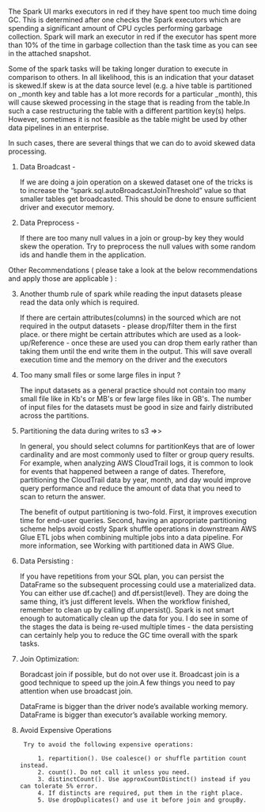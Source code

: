 The Spark UI marks executors in red if they have spent too much time doing GC. This is determined after one checks the Spark executors which are spending a significant amount of CPU cycles performing garbage collection. Spark will mark an executor in red if the executor has spent more than 10% of the time in garbage collection than the task time as you can see in the attached snapshot.

Some of the spark tasks will be taking longer duration to execute in comparison to others. In all likelihood, this is an indication that your dataset is skewed.If skew is at the data source level (e.g. a hive table is partitioned on _month key and table has a lot more records for a particular _month),  this will cause skewed processing in the stage that is reading from the table.In such a case restructuring the table with a different partition key(s) helps. However, sometimes it is not feasible as the table might be used by other data pipelines in an enterprise. 

In such cases, there are several things that we can do to avoid skewed data processing.

  1. Data Broadcast - 

      If we are doing a join operation on a skewed dataset one of the tricks is to increase the “spark.sql.autoBroadcastJoinThreshold” value so that smaller tables get broadcasted. This should be done to ensure sufficient driver and executor memory.

  2. Data Preprocess - 

        If there are too many null values in a join or group-by key they would skew the operation. Try to preprocess the null values with some random ids and handle them in the application.

 Other Recommendations ( please take a look at the below recommendations and apply those are applicable ) : 

 
  3. Another thumb rule of spark while reading the input datasets please read the data only which is required. 

        If there are certain attributes(columns) in the sourced which are not required in the output datasets - please drop/filter them in the first place. or there might be certain attributes which are used as a look-up/Reference - once these are used you can drop them early rather than taking them until the end write them in the output. This will save overall execution time and the memory on the driver and the executors

  4. Too many small files or some large files in input ? 

        The input datasets as a general practice should not contain too many small file like in Kb's or MB's or few large files like in GB's. The number of input files for the datasets must be good in size and fairly distributed across the partitions.

  5. Partitioning the data during writes to s3 =>> 

        In general, you should select columns for partitionKeys that are of lower cardinality and are most commonly used to filter or group query results. For example, when analyzing AWS CloudTrail logs, it is common to look for events that happened between a range of dates. Therefore, partitioning the CloudTrail data by year, month, and day would improve query performance and reduce the amount of data that you need to scan to return the answer.

        The benefit of output partitioning is two-fold. First, it improves execution time for end-user queries. Second, having an appropriate partitioning scheme helps avoid costly Spark shuffle operations in downstream AWS Glue ETL jobs when combining multiple jobs into a data pipeline. For more information, see Working with partitioned data in AWS Glue.


  6. Data Persisting : 

        If you have repetitions from your SQL plan, you can persist the DataFrame so the subsequent processing could use a materialized data. You can either use df.cache() and df.persist(level). They are doing the same thing, it’s just different levels. When the workflow finished, remember to clean up by calling df.unpersist(). Spark is not smart enough to automatically clean up the data for you. I do see in some of the stages the data is being re-used multiple times - the data persisting can certainly help you to reduce the GC time overall with the spark tasks.

  7. Join Optimization: 

        Boradcast join if possible, but do not over use it. Broadcast join is a good technique to speed up the join.A few things you need to pay attention when use broadcast join.

        DataFrame is bigger than the driver node’s available working memory.
        DataFrame is bigger than executor’s available working memory.

8. Avoid Expensive Operations

        Try to avoid the following expensive operations:

            1. repartition(). Use coalesce() or shuffle partition count instead.
            2. count(). Do not call it unless you need.
            3. distinctCount(). Use approxCountDistinct() instead if you can tolerate 5% error.
            4. If distincts are required, put them in the right place.
            5. Use dropDuplicates() and use it before join and groupBy.
